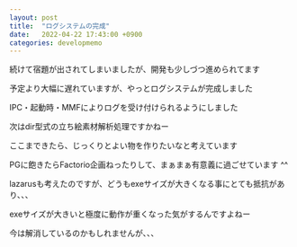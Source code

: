 ```yaml
---
layout: post
title:  "ログシステムの完成"
date:   2022-04-22 17:43:00 +0900
categories: developmemo
---
```


<p>続けて宿題が出されてしまいましたが、開発も少しづつ進められてます</p>
<p>予定より大幅に遅れていますが、やっとログシステムが完成しました</p>
<p>IPC・起動時・MMFによりログを受け付けられるようにしました</p>
<p>次はdir型式の立ち絵素材解析処理ですかねー</p>
<p>ここまできたら、じっくりとよい物を作りたいなと考えています</p>
<p>PGに飽きたらFactorio企画ねったりして、まぁまぁ有意義に過ごせています ^^</p>
<p>lazarusも考えたのですが、どうもexeサイズが大きくなる事にとても抵抗があり、、、</p>
<p>exeサイズが大きいと極度に動作が重くなった気がするんですよねー</p>
<p>今は解消しているのかもしれませんが、、、</p>
